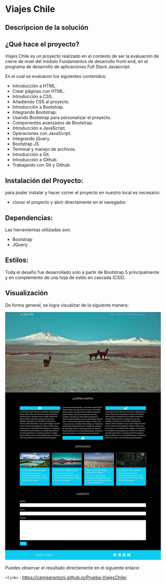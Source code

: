 # Viajes Chile 

## Descripcion de la solución

## ¿Qué hace el proyecto? 
Viajes Chile es un proyecto realizado en el contexto de ser la evaluación de cierre de nivel del módulo Fundamentos de desarrollo  front-end, en el programa de desarrollo de aplicaciones Full Stack Javascript.

En el cual se evaluaron los siguientes contenidos: 
- Introducción a HTML.
- Crear páginas con HTML.
- Introducción a CSS.
- Añadiendo CSS al proyecto.
- Introducción a Bootstrap.
- Integrando Bootstrap.
- Usando Bootstrap para personalizar el proyecto.
- Componentes avanzados de Bootstrap.
- Introducción a JavaScript.
- Operaciones con JavaScript.
- Integrando jQuery.
- Bootstrap JS.
- Terminal y manejo de archivos.
- Introducción a Git.
- Introducción a Github.
- Trabajando con Git y Github.

## Instalación del Proyecto: 

para poder instalar y hacer correr el proyecto en nuestro local es necesario: 
- clonar el proyecto y abrir directamente en el navegador.

## Dependencias:

Las herramientas utilizadas son: 

- Bootstrap
- JQuery 

## Estilos:

Toda el desafío fue desarrollado solo a partir de Bootstrap 5 principalmente y en complemento de una  hoja de estilo en cascada (CSS).

## Visualización
De forma general, se logra visualizar de la siguiente manera:

![imagen general de la web ](./assets/img/image.png)


Puedes observar el resultado directamente en el siguiente enlace: 

`<link>` : https://camiserantoni.github.io/Prueba-ViajesChile/
